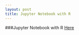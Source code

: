 ```yaml
---
layout: post
title: Jupyter Notebook with R
---
```


###Jupyter Notebook with R [Here](https://marcocarnini.github.io/software/2016/08/01/installing-r-kernel-for-jupyter.html)

